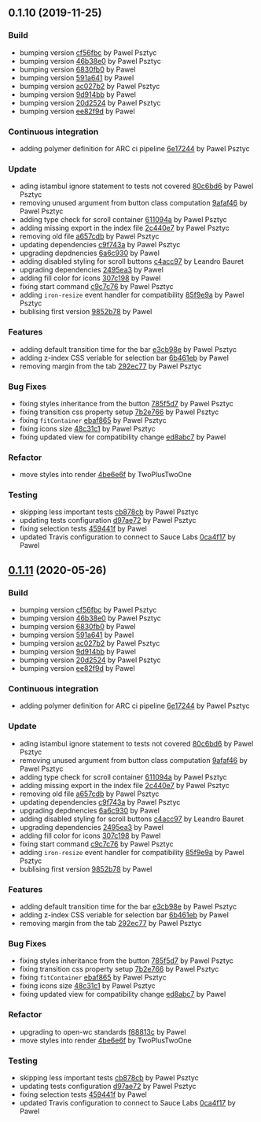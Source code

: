 <a name="0.1.10"></a>
## 0.1.10 (2019-11-25)

### Build

* bumping version [cf56fbc](https://github.com/anypoint-web-components/anypoint-tabs/commit/cf56fbc4cc49754422425da1fa2ed27b43ae6aba) by Pawel Psztyc
* bumping version [46b38e0](https://github.com/anypoint-web-components/anypoint-tabs/commit/46b38e09fdaed14171ecfc690f6d0171b94886f4) by Pawel Psztyc
* bumping version [6830fb0](https://github.com/anypoint-web-components/anypoint-tabs/commit/6830fb02c663713519df9d4f5870fe6c1c6cca39) by Pawel
* bumping version [591a641](https://github.com/anypoint-web-components/anypoint-tabs/commit/591a6418d1b903d213cbb81b4de72e9a8afd2476) by Pawel
* bumping version [ac027b2](https://github.com/anypoint-web-components/anypoint-tabs/commit/ac027b268a9c316c676e7ec4b9539add3c4fb4e6) by Pawel Psztyc
* bumping version [9d914bb](https://github.com/anypoint-web-components/anypoint-tabs/commit/9d914bb08bc5f26fdda8b6b60a114d0bc1289f63) by Pawel
* bumping version [20d2524](https://github.com/anypoint-web-components/anypoint-tabs/commit/20d2524f9b1282aac24f68cfdffc8d213f198989) by Pawel Psztyc
* bumping version [ee82f9d](https://github.com/anypoint-web-components/anypoint-tabs/commit/ee82f9df83e04a4e4ffa5e1fd021a2a4fd4208d4) by Pawel


### Continuous integration

* adding polymer definition for ARC ci pipeline [6e17244](https://github.com/anypoint-web-components/anypoint-tabs/commit/6e172445ac3fe0fab18204f0a927dcd500fb0324) by Pawel Psztyc


### Update

* ading istambul ignore statement to tests not covered [80c6bd6](https://github.com/anypoint-web-components/anypoint-tabs/commit/80c6bd6f4ba257a57a4f541b1da74c1086d703b7) by Pawel Psztyc
* removing unused argument from button class computation [9afaf46](https://github.com/anypoint-web-components/anypoint-tabs/commit/9afaf4646b8b6a79ab74003319a511087c457f1a) by Pawel Psztyc
* adding type check for scroll container [611094a](https://github.com/anypoint-web-components/anypoint-tabs/commit/611094a45bf0a423896aa5c8f38d60951fe9512c) by Pawel Psztyc
* adding missing export in the index file [2c440e7](https://github.com/anypoint-web-components/anypoint-tabs/commit/2c440e75b60e404ac4d3f95049ce21f39f057bd4) by Pawel Psztyc
* removing old file [a657cdb](https://github.com/anypoint-web-components/anypoint-tabs/commit/a657cdb3ac7e95fded85bec3700a32bc022e56ff) by Pawel Psztyc
* updating dependencies [c9f743a](https://github.com/anypoint-web-components/anypoint-tabs/commit/c9f743aa1e9d2b049659f5758b614a78bf17c2ef) by Pawel Psztyc
* upgrading depdnencies [6a6c930](https://github.com/anypoint-web-components/anypoint-tabs/commit/6a6c9307c58a49dd6ef616243e41e23aa6d77bcd) by Pawel
* adding disabled styling for scroll buttons [c4acc97](https://github.com/anypoint-web-components/anypoint-tabs/commit/c4acc97cb75f0f2c4caabe379ff394aaa68a2f0b) by Leandro Bauret
* upgrading dependencies [2495ea3](https://github.com/anypoint-web-components/anypoint-tabs/commit/2495ea3722fb3c21522349db0b99ed2a990c6301) by Pawel
* adding fill color for icons [307c198](https://github.com/anypoint-web-components/anypoint-tabs/commit/307c19870f1ed34d7f4a492246f90fe850c63e86) by Pawel
* fixing start command [c9c7c76](https://github.com/anypoint-web-components/anypoint-tabs/commit/c9c7c76035fb58cd6c0737c4bccb436bc67ca4ab) by Pawel Psztyc
* adding `iron-resize` event handler for compatibility [85f9e9a](https://github.com/anypoint-web-components/anypoint-tabs/commit/85f9e9ac7552dbf86bfb9d246efb084670d863bc) by Pawel Psztyc
* bublising first version [9852b78](https://github.com/anypoint-web-components/anypoint-tabs/commit/9852b78c1c21bc25183840eaebe3bb59a58280b1) by Pawel


### Features

* adding default transition time for the bar [e3cb98e](https://github.com/anypoint-web-components/anypoint-tabs/commit/e3cb98e9e86f452a7b34053856f357032b668794) by Pawel Psztyc
* adding z-index CSS veriable for selection bar [6b461eb](https://github.com/anypoint-web-components/anypoint-tabs/commit/6b461eb4fef4cffe09afa4c1aba8e5455277b5a4) by Pawel
* removing margin from the tab [292ec77](https://github.com/anypoint-web-components/anypoint-tabs/commit/292ec770edb628810ca7a0e91712725b5636ecc3) by Pawel Psztyc


### Bug Fixes

* fixing styles inheritance from the button [785f5d7](https://github.com/anypoint-web-components/anypoint-tabs/commit/785f5d7d4b5c6262584667eba5006fadbc92604e) by Pawel Psztyc
* fixing transition css property setup [7b2e766](https://github.com/anypoint-web-components/anypoint-tabs/commit/7b2e766e59ec529b8da2cbeac5c8f482ad17114b) by Pawel Psztyc
* fixing `fitContainer` [ebaf865](https://github.com/anypoint-web-components/anypoint-tabs/commit/ebaf865497005dd3daa90fb311a12201db7013ef) by Pawel Psztyc
* fixing icons size [48c31c1](https://github.com/anypoint-web-components/anypoint-tabs/commit/48c31c1265a1243285c5b80d5aaf87270d625d2c) by Pawel Psztyc
* fixing updated view for compatibility change [ed8abc7](https://github.com/anypoint-web-components/anypoint-tabs/commit/ed8abc76218ae880af9231901f43096a2bb92a9f) by Pawel


### Refactor

* move styles into render [4be6e6f](https://github.com/anypoint-web-components/anypoint-tabs/commit/4be6e6ff752835a0af709d416745c5eb6dc26131) by TwoPlusTwoOne


### Testing

* skipping less important tests [cb878cb](https://github.com/anypoint-web-components/anypoint-tabs/commit/cb878cb1a552a2d45e1c9e5b8fc1451b12d9f715) by Pawel Psztyc
* updating tests configuration [d97ae72](https://github.com/anypoint-web-components/anypoint-tabs/commit/d97ae7209e9bffa5e764fd7519b9ecac59eb4194) by Pawel Psztyc
* fixing selection tests [459441f](https://github.com/anypoint-web-components/anypoint-tabs/commit/459441ff4fe3fb131255c8a17d3679e458744382) by Pawel
* updated Travis configuration to connect to Sauce Labs [0ca4f17](https://github.com/anypoint-web-components/anypoint-tabs/commit/0ca4f1750660368e2133f047fdbf1aed141ab52e) by Pawel


<a name="0.1.11"></a>
## [0.1.11](https://github.com/anypoint-web-components/anypoint-tabs/compare/0.1.10...0.1.11) (2020-05-26)

### Build

* bumping version [cf56fbc](https://github.com/anypoint-web-components/anypoint-tabs/commit/cf56fbc4cc49754422425da1fa2ed27b43ae6aba) by Pawel Psztyc
* bumping version [46b38e0](https://github.com/anypoint-web-components/anypoint-tabs/commit/46b38e09fdaed14171ecfc690f6d0171b94886f4) by Pawel Psztyc
* bumping version [6830fb0](https://github.com/anypoint-web-components/anypoint-tabs/commit/6830fb02c663713519df9d4f5870fe6c1c6cca39) by Pawel
* bumping version [591a641](https://github.com/anypoint-web-components/anypoint-tabs/commit/591a6418d1b903d213cbb81b4de72e9a8afd2476) by Pawel
* bumping version [ac027b2](https://github.com/anypoint-web-components/anypoint-tabs/commit/ac027b268a9c316c676e7ec4b9539add3c4fb4e6) by Pawel Psztyc
* bumping version [9d914bb](https://github.com/anypoint-web-components/anypoint-tabs/commit/9d914bb08bc5f26fdda8b6b60a114d0bc1289f63) by Pawel
* bumping version [20d2524](https://github.com/anypoint-web-components/anypoint-tabs/commit/20d2524f9b1282aac24f68cfdffc8d213f198989) by Pawel Psztyc
* bumping version [ee82f9d](https://github.com/anypoint-web-components/anypoint-tabs/commit/ee82f9df83e04a4e4ffa5e1fd021a2a4fd4208d4) by Pawel


### Continuous integration

* adding polymer definition for ARC ci pipeline [6e17244](https://github.com/anypoint-web-components/anypoint-tabs/commit/6e172445ac3fe0fab18204f0a927dcd500fb0324) by Pawel Psztyc


### Update

* ading istambul ignore statement to tests not covered [80c6bd6](https://github.com/anypoint-web-components/anypoint-tabs/commit/80c6bd6f4ba257a57a4f541b1da74c1086d703b7) by Pawel Psztyc
* removing unused argument from button class computation [9afaf46](https://github.com/anypoint-web-components/anypoint-tabs/commit/9afaf4646b8b6a79ab74003319a511087c457f1a) by Pawel Psztyc
* adding type check for scroll container [611094a](https://github.com/anypoint-web-components/anypoint-tabs/commit/611094a45bf0a423896aa5c8f38d60951fe9512c) by Pawel Psztyc
* adding missing export in the index file [2c440e7](https://github.com/anypoint-web-components/anypoint-tabs/commit/2c440e75b60e404ac4d3f95049ce21f39f057bd4) by Pawel Psztyc
* removing old file [a657cdb](https://github.com/anypoint-web-components/anypoint-tabs/commit/a657cdb3ac7e95fded85bec3700a32bc022e56ff) by Pawel Psztyc
* updating dependencies [c9f743a](https://github.com/anypoint-web-components/anypoint-tabs/commit/c9f743aa1e9d2b049659f5758b614a78bf17c2ef) by Pawel Psztyc
* upgrading depdnencies [6a6c930](https://github.com/anypoint-web-components/anypoint-tabs/commit/6a6c9307c58a49dd6ef616243e41e23aa6d77bcd) by Pawel
* adding disabled styling for scroll buttons [c4acc97](https://github.com/anypoint-web-components/anypoint-tabs/commit/c4acc97cb75f0f2c4caabe379ff394aaa68a2f0b) by Leandro Bauret
* upgrading dependencies [2495ea3](https://github.com/anypoint-web-components/anypoint-tabs/commit/2495ea3722fb3c21522349db0b99ed2a990c6301) by Pawel
* adding fill color for icons [307c198](https://github.com/anypoint-web-components/anypoint-tabs/commit/307c19870f1ed34d7f4a492246f90fe850c63e86) by Pawel
* fixing start command [c9c7c76](https://github.com/anypoint-web-components/anypoint-tabs/commit/c9c7c76035fb58cd6c0737c4bccb436bc67ca4ab) by Pawel Psztyc
* adding `iron-resize` event handler for compatibility [85f9e9a](https://github.com/anypoint-web-components/anypoint-tabs/commit/85f9e9ac7552dbf86bfb9d246efb084670d863bc) by Pawel Psztyc
* bublising first version [9852b78](https://github.com/anypoint-web-components/anypoint-tabs/commit/9852b78c1c21bc25183840eaebe3bb59a58280b1) by Pawel


### Features

* adding default transition time for the bar [e3cb98e](https://github.com/anypoint-web-components/anypoint-tabs/commit/e3cb98e9e86f452a7b34053856f357032b668794) by Pawel Psztyc
* adding z-index CSS veriable for selection bar [6b461eb](https://github.com/anypoint-web-components/anypoint-tabs/commit/6b461eb4fef4cffe09afa4c1aba8e5455277b5a4) by Pawel
* removing margin from the tab [292ec77](https://github.com/anypoint-web-components/anypoint-tabs/commit/292ec770edb628810ca7a0e91712725b5636ecc3) by Pawel Psztyc


### Bug Fixes

* fixing styles inheritance from the button [785f5d7](https://github.com/anypoint-web-components/anypoint-tabs/commit/785f5d7d4b5c6262584667eba5006fadbc92604e) by Pawel Psztyc
* fixing transition css property setup [7b2e766](https://github.com/anypoint-web-components/anypoint-tabs/commit/7b2e766e59ec529b8da2cbeac5c8f482ad17114b) by Pawel Psztyc
* fixing `fitContainer` [ebaf865](https://github.com/anypoint-web-components/anypoint-tabs/commit/ebaf865497005dd3daa90fb311a12201db7013ef) by Pawel Psztyc
* fixing icons size [48c31c1](https://github.com/anypoint-web-components/anypoint-tabs/commit/48c31c1265a1243285c5b80d5aaf87270d625d2c) by Pawel Psztyc
* fixing updated view for compatibility change [ed8abc7](https://github.com/anypoint-web-components/anypoint-tabs/commit/ed8abc76218ae880af9231901f43096a2bb92a9f) by Pawel


### Refactor

* upgrading to open-wc standards [f88813c](https://github.com/anypoint-web-components/anypoint-tabs/commit/f88813c5a50fb9897b5d9759d4be2bc3df216d7a) by Pawel
* move styles into render [4be6e6f](https://github.com/anypoint-web-components/anypoint-tabs/commit/4be6e6ff752835a0af709d416745c5eb6dc26131) by TwoPlusTwoOne


### Testing

* skipping less important tests [cb878cb](https://github.com/anypoint-web-components/anypoint-tabs/commit/cb878cb1a552a2d45e1c9e5b8fc1451b12d9f715) by Pawel Psztyc
* updating tests configuration [d97ae72](https://github.com/anypoint-web-components/anypoint-tabs/commit/d97ae7209e9bffa5e764fd7519b9ecac59eb4194) by Pawel Psztyc
* fixing selection tests [459441f](https://github.com/anypoint-web-components/anypoint-tabs/commit/459441ff4fe3fb131255c8a17d3679e458744382) by Pawel
* updated Travis configuration to connect to Sauce Labs [0ca4f17](https://github.com/anypoint-web-components/anypoint-tabs/commit/0ca4f1750660368e2133f047fdbf1aed141ab52e) by Pawel


